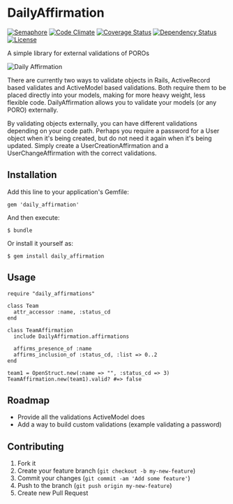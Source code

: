 # DailyAffirmation

[![Semaphore](https://semaphoreapp.com/api/v1/projects/7268def52c792e50bfc60e1b1a6e905ed4e2a80d/118940/shields_badge.png)](https://semaphoreapp.com/minter/daily_affirmation)
[![Code Climate](https://codeclimate.com/github/teamsnap/daily_affirmation.png)](https://codeclimate.com/github/teamsnap/daily_affirmation)
[![Coverage Status](https://coveralls.io/repos/teamsnap/daily_affirmation/badge.png?branch=master)](https://coveralls.io/r/teamsnap/daily_affirmation?branch=master)
[![Dependency Status](https://gemnasium.com/teamsnap/daily_affirmation.png)](https://gemnasium.com/teamsnap/daily_affirmation)
[![License](http://img.shields.io/license/MIT.png?color=green)](http://opensource.org/licenses/MIT)

A simple library for external validations of POROs

![Daily Affirmation](http://i.imgur.com/rdvgFAK.jpg)

There are currently two ways to validate objects in Rails, ActiveRecord based validates and ActiveModel based validations. Both require them to be placed directly into your models, making for more heavy weight, less flexible code. DailyAffirmation allows you to validate your models (or any PORO) externally.

By validating objects externally, you can have different validations depending on your code path. Perhaps you require a password for a User object when it's being created, but do not need it again when it's being updated. Simply create a UserCreationAffirmation and a UserChangeAffirmation with the correct validations.

## Installation

Add this line to your application's Gemfile:

    gem 'daily_affirmation'

And then execute:

    $ bundle

Or install it yourself as:

    $ gem install daily_affirmation

## Usage

    require "daily_affirmations"

    class Team
      attr_accessor :name, :status_cd
    end

    class TeamAffirmation
      include DailyAffirmation.affirmations

      affirms_presence_of :name
      affirms_inclusion_of :status_cd, :list => 0..2
    end

    team1 = OpenStruct.new(:name => "", :status_cd => 3)
    TeamAffirmation.new(team1).valid? #=> false
    
## Roadmap

- Provide all the validations ActiveModel does
- Add a way to build custom validations (example validating a password)

## Contributing

1. Fork it
2. Create your feature branch (`git checkout -b my-new-feature`)
3. Commit your changes (`git commit -am 'Add some feature'`)
4. Push to the branch (`git push origin my-new-feature`)
5. Create new Pull Request

